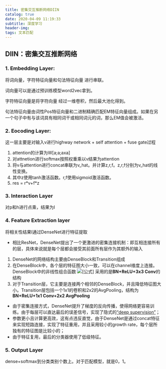 ```yaml
---
title: 密集交互推断网络DIIN
catalog: true
date: 2020-04-09 11:19:33
subtitle: 深度学习
header-img:
tags: 文本匹配
---
```


## DIIN：密集交互推断网络

### 1. Embedding Layer:

将词向量，字符特征向量和句法特征向量 进行串联。

词向量可以是通过预训练模型word2vec拿到。

字符特征向量是将字符向量 经过一维卷积，然后最大池化得到。

句法特征向量由词性Pos特征向量和二进制精确匹配EM特征向量组成。如果在另一个句子中有与该词具有相同词干或相同词元的词，那么EM值会被激活。

### 2. Eocoding Layer:

这一层主要是对输入v进行highway network + self attention + fuse gate过程

1. attention的计算为W[a;a;axa]
2. 对attnetion进行softmax按照权重乘以v结果为attention
3. 将v与attention进行concat串联为v_hat。并计算z,r,f。z,r,f分别为v_hat的线性变换。
4. 其中z使用tanh激活函数。r,f使用sigmoid激活函数。
5. res = r\*v+f\*z

### 3. Interaction Layer

对p和h进行点乘，结果为I

### 4. Feature Extraction layer

将相关性结果I通过DenseNet进行特征提取

- 相比ResNet，DenseNet提出了一个更激进的密集连接机制：即互相连接所有的层，具体来说就是每个层都会接受其前面所有层作为其额外的输入

1. DenseNet的网络结构主要由DenseBlock和Transition组成
2. 在DenseBlock中，各个层的特征图大小一致，可以在channel维度上连接。DenseBlock中的非线性组合函数 ![[公式]](https://www.zhihu.com/equation?tex=H%28%5Ccdot%29) 采用的是**BN+ReLU+3x3 Conv**的结构
3. 对于Transition层，它主要是连接两个相邻的DenseBlock，并且降低特征图大小。Transition层包括一个1x1的卷积和2x2的AvgPooling，结构为**BN+ReLU+1x1 Conv+2x2 AvgPooling**

- 由于密集连接方式，DenseNet提升了梯度的反向传播，使得网络更容易训练。由于每层可以直达最后的误差信号，实现了隐式的[“deep supervision”](https://link.zhihu.com/?target=https%3A//arxiv.org/abs/1409.5185)；
- 参数更小且计算更高效，这有点违反直觉，由于DenseNet是通过concat特征来实现短路连接，实现了特征重用，并且采用较小的growth rate，每个层所独有的特征图是比较小的；
- 由于特征复用，最后的分类器使用了低级特征。

### 5. Output Layer

dense+softmax到分类类别个数上。对于匹配模型，就是0，1。
